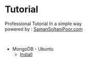 # Tutorial
Professional Tutorial In a simple way \
powered by : [SamanSoltaniPoor.com](https://SamanSoltaniPoor.com)

<br>


* MongoDB - Ubuntu
	* [Install](https://github.com/SamanSoltaniPoor/Tutorial/blob/main/MongoDB%20-%20Ubuntu/Install.md)
